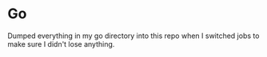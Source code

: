 # Go
Dumped everything in my go directory into this repo when I switched jobs to make sure I didn't lose anything.
